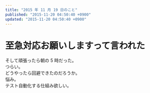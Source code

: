 ```yaml
---
title: "2015 年 11 月 19 日のこと"
published: "2015-11-20 04:50:40 +0900"
updated: "2015-11-20 04:50:40 +0900"
---
```


# 至急対応お願いしますって言われた

そして頑張ったら朝の 5 時だった。  
つらい。  
どうやったら回避できたのだろうか。  
悩み。  
テスト自動化する仕組み欲しい。
